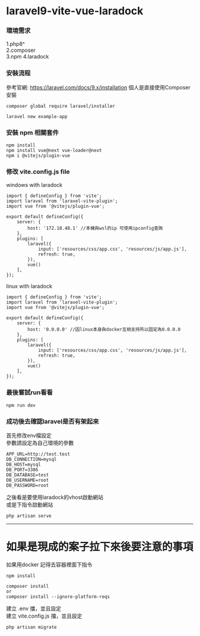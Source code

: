 # laravel9-vite-vue-laradock

### 環境需求
1.php8^   
2.composer   
3.npm
4.laradock

### 安裝流程
參考官網: https://laravel.com/docs/9.x/installation
個人是直接使用Composer安裝
```
composer global require laravel/installer
 
laravel new example-app
```

### 安裝 npm 相關套件
```
npm install
npm install vue@next vue-loader@next
npm i @vitejs/plugin-vue
```
### 修改 vite.config.js file
windows with laradock
```
import { defineConfig } from 'vite';
import laravel from 'laravel-vite-plugin';
import vue from '@vitejs/plugin-vue';

export default defineConfig({
    server: {
        host: '172.18.48.1' //本機與wsl的ip 可使用ipconfig查詢
    },
    plugins: [
        laravel({
            input: ['resources/css/app.css', 'resources/js/app.js'],
            refresh: true,
        }),
        vue()
    ],
});

```
linux with laradock
```
import { defineConfig } from 'vite';
import laravel from 'laravel-vite-plugin';
import vue from '@vitejs/plugin-vue';

export default defineConfig({
    server: {
        host: '0.0.0.0' //因linux本身與docker互相支持所以固定為0.0.0.0
    },
    plugins: [
        laravel({
            input: ['resources/css/app.css', 'resources/js/app.js'],
            refresh: true,
        }),
        vue()
    ],
});
```
### 最後嘗試run看看
```
npm run dev
```
### 成功後去確認laravel是否有架起來
首先修改env檔設定   
參數請設定為自己環境的參數   
```
APP_URL=http://test.test
DB_CONNECTION=mysql
DB_HOST=mysql
DB_PORT=3306
DB_DATABASE=test
DB_USERNAME=root
DB_PASSWORD=root
```
之後看是要使用laradock的vhost啟動網站   
或是下指令啟動網站   
```
php artisan serve
```
---

# 如果是現成的案子拉下來後要注意的事項   
如果用docker 記得去容器裡面下指令   
```
npm install 
```
```
composer install 
or
composer install --ignore-platform-reqs
```
建立 .env 擋，並且設定   
建立 vite.config.js 擋，並且設定   
```
php artisan migrate
```
